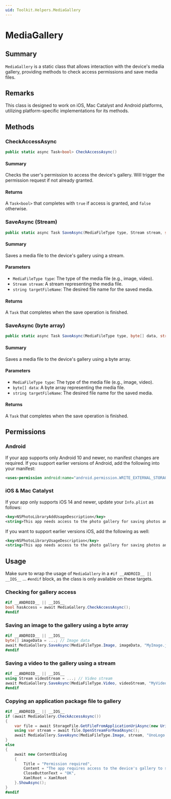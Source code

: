 ```yaml
---
uid: Toolkit.Helpers.MediaGallery
---
```

# MediaGallery

## Summary

`MediaGallery` is a static class that allows interaction with the device's media gallery, providing methods to check access permissions and save media files.

## Remarks

This class is designed to work on iOS, Mac Catalyst and Android platforms, utilizing platform-specific implementations for its methods.

## Methods

### CheckAccessAsync

```csharp
public static async Task<bool> CheckAccessAsync()
```

#### Summary

Checks the user's permission to access the device's gallery. Will trigger the permission request if not already granted.

#### Returns

A `Task<bool>` that completes with `true` if access is granted, and `false` otherwise.

### SaveAsync (Stream)

```csharp
public static async Task SaveAsync(MediaFileType type, Stream stream, string targetFileName)
```

#### Summary

Saves a media file to the device's gallery using a stream.

#### Parameters

- `MediaFileType type`: The type of the media file (e.g., image, video).
- `Stream stream`: A stream representing the media file.
- `string targetFileName`: The desired file name for the saved media.

#### Returns

A `Task` that completes when the save operation is finished.

### SaveAsync (byte array)

```csharp
public static async Task SaveAsync(MediaFileType type, byte[] data, string targetFileName)
```

#### Summary

Saves a media file to the device's gallery using a byte array.

#### Parameters

- `MediaFileType type`: The type of the media file (e.g., image, video).
- `byte[] data`: A byte array representing the media file.
- `string targetFileName`: The desired file name for the saved media.

#### Returns

A `Task` that completes when the save operation is finished.

## Permissions

### Android

If your app supports only Android 10 and newer, no manifest changes are required. If you support earlier versions of Android, add the following into your manifest:

```xml
<uses-permission android:name="android.permission.WRITE_EXTERNAL_STORAGE" />
```

### iOS & Mac Catalyst

If your app only supports iOS 14 and newer, update your `Info.plist` as follows:

```xml
<key>NSPhotoLibraryAddUsageDescription</key>
<string>This app needs access to the photo gallery for saving photos and videos</string>
```

If you want to support earlier versions iOS, add the following as well:

```xml
<key>NSPhotoLibraryUsageDescription</key>
<string>This app needs access to the photo gallery for saving photos and videos</string>
```

## Usage

Make sure to wrap the usage of `MediaGallery` in a `#if __ANDROID__ || __IOS__` ... `#endif` block, as the class is only available on these targets.

### Checking for gallery access

```csharp
#if __ANDROID__ || __IOS__
bool hasAccess = await MediaGallery.CheckAccessAsync();
#endif
```

### Saving an image to the gallery using a byte array

```csharp
#if __ANDROID__ || __IOS__
byte[] imageData = ...; // Image data
await MediaGallery.SaveAsync(MediaFileType.Image, imageData, "MyImage.jpg");
#endif
```

### Saving a video to the gallery using a stream

```csharp
#if __ANDROID__ || __IOS__
using Stream videoStream = ...; // Video stream
await MediaGallery.SaveAsync(MediaFileType.Video, videoStream, "MyVideo.mp4");
#endif
```

### Copying an application package file to gallery

```csharp
#if __ANDROID__ || __IOS__
if (await MediaGallery.CheckAccessAsync())
{
	var file = await StorageFile.GetFileFromApplicationUriAsync(new Uri("ms-appx:///Assets/UnoLogo.png", UriKind.Absolute));
	using var stream = await file.OpenStreamForReadAsync();
	await MediaGallery.SaveAsync(MediaFileType.Image, stream, "UnoLogo.png");
}
else
{
	await new ContentDialog
	{
		Title = "Permission required",
		Content = "The app requires access to the device's gallery to save the image.",
		CloseButtonText = "OK",
		XamlRoot = XamlRoot
	}.ShowAsync();
}
#endif
```